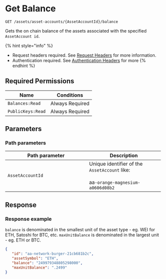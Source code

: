 # Get Balance

`GET /assets/asset-accounts/{AssetAccountId}/balance`

Gets the on chain balance of the assets associated with the specified `AssetAccount id`.

{% hint style="info" %}
* Request headers required. See [Request Headers](../../../../getting-started/request-headers.md) for more information.
* Authentication required. See [Authentication Headers](../../../../getting-started/request-headers.md#authentication-headers) for more
{% endhint %}

## Required Permissions

| Name              | Conditions      |
| ----------------- | --------------- |
| `Balances:Read`   | Always Required |
| `PublicKeys:Read` | Always Required |

## Parameters <a href="#parameters.1" id="parameters.1"></a>

### Path parameters <a href="#path-parameters" id="path-parameters"></a>

<table><thead><tr><th width="248">Path parameter</th><th>Description</th></tr></thead><tbody><tr><td><code>AssetAccountId</code></td><td>Unique identifier of the <code>AssetAccount</code> like:<br><br>aa<code>-orange-magnesium-a0606d08b2</code></td></tr></tbody></table>

## Response <a href="#response" id="response"></a>

### Response example <a href="#response-example" id="response-example"></a>

`balance` is denominated in the smallest unit of the asset type - eg. WEI for ETH, Satoshi for BTC, etc. `maxUnitBalance` is denominated in the largest unit - eg. ETH or BTC.

```json
{
   "id": "aa-network-burger-21cb681b2c",
   "assetSymbol": "ETH",
   "balance": "249979348805298000", 
   "maxUnitBalance": ".2499"
}
```
